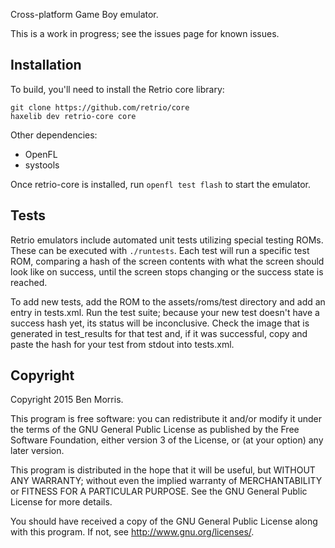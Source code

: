 Cross-platform Game Boy emulator.

This is a work in progress; see the issues page for known issues.


Installation
------------

To build, you'll need to install the Retrio core library:

    git clone https://github.com/retrio/core
    haxelib dev retrio-core core

Other dependencies:

* OpenFL
* systools

Once retrio-core is installed, run `openfl test flash` to start the emulator.


Tests
-----

Retrio emulators include automated unit tests utilizing special testing ROMs. 
These can be executed with `./runtests`. Each test will run a specific test ROM, 
comparing a hash of the screen contents with what the screen should look like on 
success, until the screen stops changing or the success state is reached.

To add new tests, add the ROM to the assets/roms/test directory and add an entry 
in tests.xml. Run the test suite; because your new test doesn't have a success 
hash yet, its status will be inconclusive. Check the image that is generated in 
test_results for that test and, if it was successful, copy and paste the hash 
for your test from stdout into tests.xml.


Copyright
---------

Copyright 2015 Ben Morris.

This program is free software: you can redistribute it and/or modify it under 
the terms of the GNU General Public License as published by the Free Software 
Foundation, either version 3 of the License, or (at your option) any later 
version.

This program is distributed in the hope that it will be useful, but WITHOUT ANY 
WARRANTY; without even the implied warranty of MERCHANTABILITY or FITNESS FOR A 
PARTICULAR PURPOSE.  See the GNU General Public License for more details.

You should have received a copy of the GNU General Public License along with 
this program.  If not, see <http://www.gnu.org/licenses/>.
